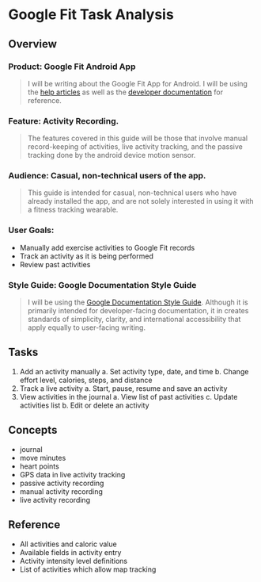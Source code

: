 

# Google Fit Task Analysis

## Overview

### Product: Google Fit Android App

> I will be writing about the Google Fit App for Android. I will be using the [help articles](https://support.google.com/fit/) as well as the [developer documentation](https://developers.google.com/fit/overview) for reference.

### Feature: Activity Recording.

> The features covered in this guide will be those that involve manual record-keeping of activities, live activity tracking, and the passive tracking done by the android device motion sensor.

### Audience: Casual, non-technical users of the app.

> This guide is intended for casual, non-technical users who have already installed the app, and are not solely interested in using it with a fitness tracking wearable.

### User Goals:
- Manually add exercise activities to Google Fit records
- Track an activity as it is being performed
- Review past activities

### Style Guide: Google Documentation Style Guide

> I will be using the [Google Documentation Style Guide](https://developers.google.com/style/). Although it is primarily intended for developer-facing documentation, it in creates standards of simplicity, clarity, and international accessibility that apply equally to user-facing writing.

## Tasks
1. Add an activity manually
  a. Set activity type, date, and time
  b. Change effort level, calories, steps, and distance
2. Track a live activity
  a. Start, pause, resume and save an activity
3. View activities in the journal
  a. View list of past activities
  c. Update activities list
  b. Edit or delete an activity

## Concepts
- journal
- move minutes
- heart points
- GPS data in live activity tracking
- passive activity recording
- manual activity recording
- live activity recording

## Reference
- All activities and caloric value
- Available fields in activity entry
- Activity intensity level definitions
- List of activities which allow map tracking
